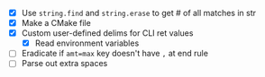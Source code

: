 - [x] Use `string.find` and `string.erase` to get # of all matches in str
- [x] Make a CMake file
- [x] Custom user-defined delims for CLI ret values
  - [x] Read environment variables
- [ ] Eradicate if `amt=max` key doesn't have `,` at end rule
- [ ] Parse out extra spaces
